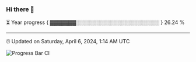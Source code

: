 ### Hi there 👋

⏳ Year progress { ▓▓▓▓▓▓▓░░░░░░░░░░░░░░░░░░░░░░░ } 26.24 %

---

⏰ Updated on Saturday, April 6, 2024, 1:14 AM UTC

![Progress Bar CI](https://github.com/arthurbuhl/arthurbuhl/workflows/Progress%20Bar%20CI/badge.svg)
